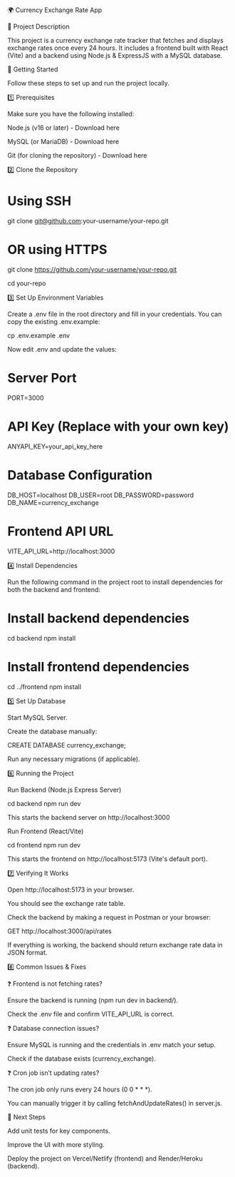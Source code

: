🌍 Currency Exchange Rate App

📌 Project Description

This project is a currency exchange rate tracker that fetches and displays exchange rates once every 24 hours. It includes a frontend built with React (Vite) and a backend using Node.js & ExpressJS with a MySQL database.

🚀 Getting Started

Follow these steps to set up and run the project locally.

1️⃣ Prerequisites

Make sure you have the following installed:

Node.js (v16 or later) - Download here

MySQL (or MariaDB) - Download here

Git (for cloning the repository) - Download here

2️⃣ Clone the Repository

# Using SSH
git clone git@github.com:your-username/your-repo.git

# OR using HTTPS
git clone https://github.com/your-username/your-repo.git

cd your-repo

3️⃣ Set Up Environment Variables

Create a .env file in the root directory and fill in your credentials. You can copy the existing .env.example:

cp .env.example .env

Now edit .env and update the values:

# Server Port
PORT=3000

# API Key (Replace with your own key)
ANYAPI_KEY=your_api_key_here

# Database Configuration
DB_HOST=localhost
DB_USER=root
DB_PASSWORD=password
DB_NAME=currency_exchange

# Frontend API URL
VITE_API_URL=http://localhost:3000

4️⃣ Install Dependencies

Run the following command in the project root to install dependencies for both the backend and frontend:

# Install backend dependencies
cd backend
npm install

# Install frontend dependencies
cd ../frontend
npm install

5️⃣ Set Up Database

Start MySQL Server.

Create the database manually:

CREATE DATABASE currency_exchange;

Run any necessary migrations (if applicable).

6️⃣ Running the Project

Run Backend (Node.js Express Server)

cd backend
npm run dev

This starts the backend server on http://localhost:3000

Run Frontend (React/Vite)

cd frontend
npm run dev

This starts the frontend on http://localhost:5173 (Vite's default port).

7️⃣ Verifying It Works

Open http://localhost:5173 in your browser.

You should see the exchange rate table.

Check the backend by making a request in Postman or your browser:

GET http://localhost:3000/api/rates

If everything is working, the backend should return exchange rate data in JSON format.

8️⃣ Common Issues & Fixes

❓ Frontend is not fetching rates?

Ensure the backend is running (npm run dev in backend/).

Check the .env file and confirm VITE_API_URL is correct.

❓ Database connection issues?

Ensure MySQL is running and the credentials in .env match your setup.

Check if the database exists (currency_exchange).

❓ Cron job isn’t updating rates?

The cron job only runs every 24 hours (0 0 * * *).

You can manually trigger it by calling fetchAndUpdateRates() in server.js.

🎯 Next Steps

Add unit tests for key components.

Improve the UI with more styling.

Deploy the project on Vercel/Netlify (frontend) and Render/Heroku (backend).